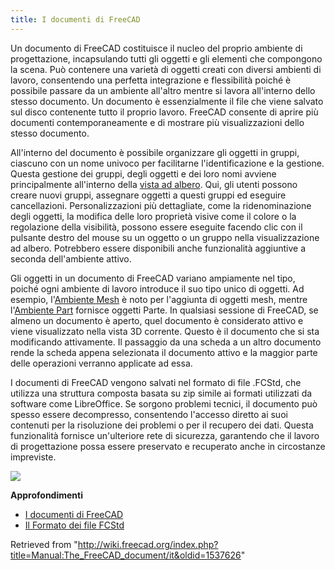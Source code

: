 ```yaml
---
title: I documenti di FreeCAD
---
```


Un documento di FreeCAD costituisce il nucleo del proprio ambiente di progettazione, incapsulando tutti gli oggetti e gli elementi che compongono la scena. Può contenere una varietà di oggetti creati con diversi ambienti di lavoro, consentendo una perfetta integrazione e flessibilità poiché è possibile passare da un ambiente all'altro mentre si lavora all'interno dello stesso documento. Un documento è essenzialmente il file che viene salvato sul disco contenente tutto il proprio lavoro. FreeCAD consente di aprire più documenti contemporaneamente e di mostrare più visualizzazioni dello stesso documento.

All'interno del documento è possibile organizzare gli oggetti in gruppi, ciascuno con un nome univoco per facilitarne l'identificazione e la gestione. Questa gestione dei gruppi, degli oggetti e dei loro nomi avviene principalmente all'interno della [vista ad albero](/Tree_view/it "Tree view/it"). Qui, gli utenti possono creare nuovi gruppi, assegnare oggetti a questi gruppi ed eseguire cancellazioni. Personalizzazioni più dettagliate, come la ridenominazione degli oggetti, la modifica delle loro proprietà visive come il colore o la regolazione della visibilità, possono essere eseguite facendo clic con il pulsante destro del mouse su un oggetto o un gruppo nella visualizzazione ad albero. Potrebbero essere disponibili anche funzionalità aggiuntive a seconda dell'ambiente attivo.

Gli oggetti in un documento di FreeCAD variano ampiamente nel tipo, poiché ogni ambiente di lavoro introduce il suo tipo unico di oggetti. Ad esempio, l'[Ambiente Mesh](/Mesh_Workbench/it "Mesh Workbench/it") è noto per l'aggiunta di oggetti mesh, mentre l'[Ambiente Part](/Part_Workbench/it "Part Workbench/it") fornisce oggetti Parte. In qualsiasi sessione di FreeCAD, se almeno un documento è aperto, quel documento è considerato attivo e viene visualizzato nella vista 3D corrente. Questo è il documento che si sta modificando attivamente. Il passaggio da una scheda a un altro documento rende la scheda appena selezionata il documento attivo e la maggior parte delle operazioni verranno applicate ad essa.

I documenti di FreeCAD vengono salvati nel formato di file .FCStd, che utilizza una struttura composta basata su zip simile ai formati utilizzati da software come LibreOffice. Se sorgono problemi tecnici, il documento può spesso essere decompresso, consentendo l'accesso diretto ai suoi contenuti per la risoluzione dei problemi o per il recupero dei dati. Questa funzionalità fornisce un'ulteriore rete di sicurezza, garantendo che il lavoro di progettazione possa essere preservato e recuperato anche in circostanze impreviste.

![](/images/FreeCAD_022_Document.png)

**Approfondimenti**

- [I documenti di FreeCAD](/Document_structure/it "Document structure/it")
- [Il Formato dei file FCStd](/File_Format_FCStd/it "File Format FCStd/it")

Retrieved from "<http://wiki.freecad.org/index.php?title=Manual:The_FreeCAD_document/it&oldid=1537626>"
